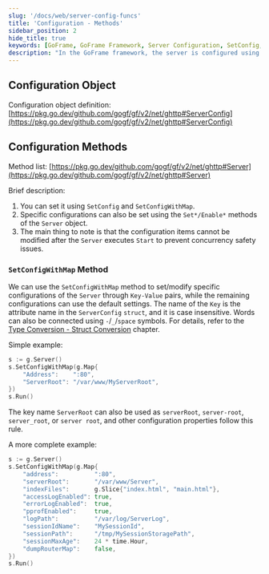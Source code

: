 ```yaml
---
slug: '/docs/web/server-config-funcs'
title: 'Configuration - Methods'
sidebar_position: 2
hide_title: true
keywords: [GoFrame, GoFrame Framework, Server Configuration, SetConfig, SetConfigWithMap, ServerConfig, Configuration Methods, ghttp Library, Server, Configuration Object]
description: "In the GoFrame framework, the server is configured using SetConfig and SetConfigWithMap methods, including the definition of the configuration object ServerConfig and specific configurations using the Server object. It is important to note that the configuration items cannot be modified after the Server executes Start to ensure concurrency safety."
---
```


## Configuration Object

Configuration object definition: [https://pkg.go.dev/github.com/gogf/gf/v2/net/ghttp#ServerConfig](https://pkg.go.dev/github.com/gogf/gf/v2/net/ghttp#ServerConfig)

## Configuration Methods

Method list: [https://pkg.go.dev/github.com/gogf/gf/v2/net/ghttp#Server](https://pkg.go.dev/github.com/gogf/gf/v2/net/ghttp#Server)

Brief description:

1. You can set it using `SetConfig` and `SetConfigWithMap`.
2. Specific configurations can also be set using the `Set*/Enable*` methods of the `Server` object.
3. The main thing to note is that the configuration items cannot be modified after the `Server` executes `Start` to prevent concurrency safety issues.

### `SetConfigWithMap` Method

We can use the `SetConfigWithMap` method to set/modify specific configurations of the `Server` through `Key-Value` pairs, while the remaining configurations can use the default settings. The name of the `Key` is the attribute name in the `ServerConfig` `struct`, and it is case insensitive. Words can also be connected using `-`/`_`/`space` symbols. For details, refer to the [Type Conversion - Struct Conversion](../../核心组件/类型转换/类型转换-Struct转换.md) chapter.

Simple example:

```go
s := g.Server()
s.SetConfigWithMap(g.Map{
    "Address":    ":80",
    "ServerRoot": "/var/www/MyServerRoot",
})
s.Run()
```

The key name `ServerRoot` can also be used as `serverRoot`, `server-root`, `server_root`, or `server root`, and other configuration properties follow this rule.

A more complete example:

```go
s := g.Server()
s.SetConfigWithMap(g.Map{
    "address":          ":80",
    "serverRoot":       "/var/www/Server",
    "indexFiles":       g.Slice{"index.html", "main.html"},
    "accessLogEnabled": true,
    "errorLogEnabled":  true,
    "pprofEnabled":     true,
    "logPath":          "/var/log/ServerLog",
    "sessionIdName":    "MySessionId",
    "sessionPath":      "/tmp/MySessionStoragePath",
    "sessionMaxAge":    24 * time.Hour,
    "dumpRouterMap":    false,
})
s.Run()
```